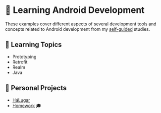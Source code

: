 # 📱 Learning Android Development

These examples cover different aspects of several development tools and concepts related to Android development from my [self-guided](https://github.com/DanielBrito/self-learning) studies.

## :bookmark_tabs: Learning Topics

- Prototyping
- Retrofit
- Realm
- Java

## :rocket: Personal Projects

- [HáLugar](https://github.com/HaLugar)
- [Homework](https://github.com/DanielBrito/desenvolvimento-mobile) :mortar_board:
